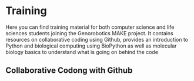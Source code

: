 # Training
Here you can find training material for both computer science and life sciences students joining the Genorobotics MAKE project. It contains resources on collaborative coding using Github, provides an introduction to Python and biological computing using BioPython as well as molecular biology basics to understand what is going on behind the code

## Collaborative Codong with Github

